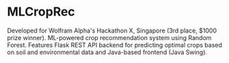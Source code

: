 # MLCropRec
Developed for Wolfram Alpha's Hackathon X, Singapore (3rd place, $1000 prize winner). ML-powered crop recommendation system using Random Forest. Features Flask REST API backend for predicting optimal crops based on soil and environmental data and Java-based frontend (Java Swing).
